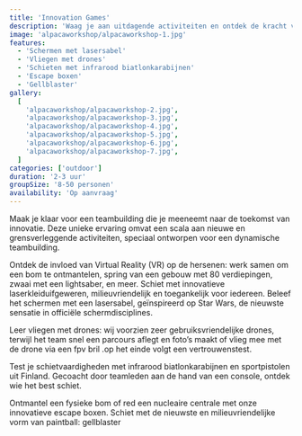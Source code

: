 ```yaml
---
title: 'Innovation Games'
description: 'Waag je aan uitdagende activiteiten en ontdek de kracht van innovatie in teambuilding'
image: 'alpacaworkshop/alpacaworkshop-1.jpg'
features:
  - 'Schermen met lasersabel'
  - 'Vliegen met drones'
  - 'Schieten met infrarood biatlonkarabijnen'
  - 'Escape boxen'
  - 'Gellblaster'
gallery:
  [
    'alpacaworkshop/alpacaworkshop-2.jpg',
    'alpacaworkshop/alpacaworkshop-3.jpg',
    'alpacaworkshop/alpacaworkshop-4.jpg',
    'alpacaworkshop/alpacaworkshop-5.jpg',
    'alpacaworkshop/alpacaworkshop-6.jpg',
    'alpacaworkshop/alpacaworkshop-7.jpg',
  ]
categories: ['outdoor']
duration: '2-3 uur'
groupSize: '8-50 personen'
availability: 'Op aanvraag'
---
```


Maak je klaar voor een teambuilding die je meeneemt naar de toekomst van innovatie. Deze unieke ervaring omvat een scala aan nieuwe en grensverleggende activiteiten, speciaal ontworpen voor een dynamische teambuilding.

Ontdek de invloed van Virtual Reality (VR) op de hersenen: werk samen om een bom te ontmantelen, spring van een gebouw met 80 verdiepingen, zwaai met een lightsaber, en meer.
Schiet met innovatieve laserkleiduifgeweren, milieuvriendelijk en toegankelijk voor iedereen.
Beleef het schermen met een lasersabel, geïnspireerd op Star Wars, de nieuwste sensatie in officiële schermdisciplines.

Leer vliegen met drones: wij voorzien zeer gebruiksvriendelijke drones, terwijl het team snel een parcours aflegt en foto’s maakt of vlieg mee met de drone via een fpv bril .op het einde volgt een vertrouwenstest.

Test je schietvaardigheden met infrarood biatlonkarabijnen en sportpistolen uit Finland. Gecoacht door teamleden aan de hand van een console, ontdek wie het best schiet.

Ontmantel een fysieke bom of red een nucleaire centrale met onze innovatieve escape boxen.
Schiet met de nieuwste en milieuvriendelijke vorm van paintball: gellblaster
